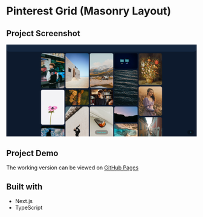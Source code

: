 # Pinterest Grid (Masonry Layout)

## Project Screenshot
![](public/screen.png)
## Project Demo

The working version can be viewed on [GitHub Pages](https://pinterest-layout-ivory.vercel.app/)

## Built with
- Next.js
- TypeScript
